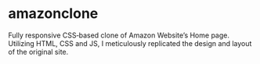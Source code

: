 # amazonclone
Fully responsive CSS‐based clone of Amazon Website’s Home page.
Utilizing HTML, CSS and JS, I meticulously replicated the design and
layout of the original site.

